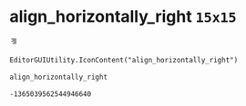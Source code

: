 # align_horizontally_right `15x15`
<img src="/img/align_horizontally_right.png" width=15 height=15>

``` CSharp
EditorGUIUtility.IconContent("align_horizontally_right")
```
```
align_horizontally_right
```
```
-1365039562544946640
```
